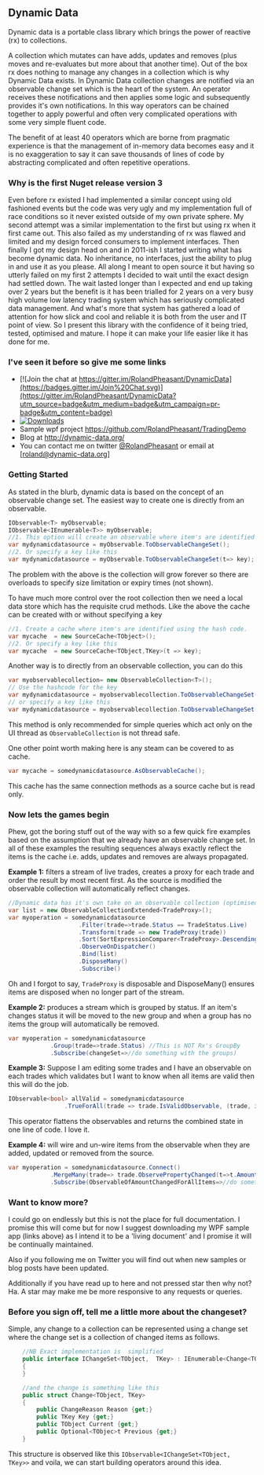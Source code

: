 ## Dynamic Data

Dynamic data is a portable class library which brings the power of reactive (rx) to collections.  

A collection which mutates can have adds, updates and removes (plus moves and re-evaluates but more about that another time). Out of the box rx does nothing to manage any changes in a collection which is why Dynamic Data exists.  In Dynamic Data collection changes are notified via an observable change set which is the heart of the system.  An operator receives these notifications and then applies some logic and subsequently provides it's own notifications. In this way operators can be chained together to apply powerful and often very complicated operations with some very simple fluent code.

The benefit of at least 40 operators which are borne from pragmatic experience is that the management of in-memory data becomes easy and it is no exaggeration to say it can save thousands of lines of code by abstracting complicated and often repetitive operations.

### Why is the first Nuget release version 3
Even before rx existed I had implemented a similar concept using old fashioned events but the code was very ugly and my implementation full of race conditions so it never existed outside of my own private sphere. My second attempt was a similar implementation to the first but using rx when it first came out. This also failed as my understanding of rx was flawed and limited and my design forced consumers to implement interfaces.  Then finally I got my design head on and in 2011-ish I started writing what has become dynamic data. No inheritance, no interfaces, just the ability to plug in and use it as you please.  All along I meant to open source it but having so utterly failed on my first 2 attempts I decided to wait until the exact design had settled down. The wait lasted longer than I expected and end up taking over 2 years but the benefit is it has been trialled for 2 years on a very busy high volume low latency trading system which has seriously complicated data management. And what's more that system has gathered a load of attention for how slick and cool and reliable it is both from the user and IT point of view. So I present this library with the confidence of it being tried, tested, optimised and mature. I hope it can make your life easier like it has done for me.

### I've seen it before so give me some links

- [![Join the chat at https://gitter.im/RolandPheasant/DynamicData](https://badges.gitter.im/Join%20Chat.svg)](https://gitter.im/RolandPheasant/DynamicData?utm_source=badge&utm_medium=badge&utm_campaign=pr-badge&utm_content=badge)
- [![Downloads](https://img.shields.io/nuget/dt/DynamicData.svg)](http://www.nuget.org/packages/DynamicData/)	
- Sample wpf project https://github.com/RolandPheasant/TradingDemo
- Blog at  http://dynamic-data.org/
- You can contact me on twitter  [@RolandPheasant](https://twitter.com/RolandPheasant) or email at [roland@dynamic-data.org]

### Getting Started

As stated in the blurb, dynamic data is based on the concept of an observable change set.  The easiest way to create one is directly from an observable.
```csharp
IObservable<T> myObservable;
IObservable<IEnumerable<T>> myObservable;
//1. This option will create an observable where item's are identified using the hash code.
var mydynamicdatasource = myObservable.ToObservableChangeSet();
//2. Or specify a key like this
var mydynamicdatasource = myObservable.ToObservableChangeSet(t=> key);
```
The problem with the above is the collection will grow forever so there are overloads to specify size limitation or expiry times (not shown). 

To have much more control over the root collection then we need a local data store which has the requisite crud methods. Like the above the cache can be created with or without specifying a key
```csharp
//1. Create a cache where item's are identified using the hash code.
var mycache  = new SourceCache<TObject>();
//2. Or specify a key like this
var mycache  = new SourceCache<TObject,TKey>(t => key);
```
Another way is to directly from an observable collection, you can do this
```csharp
var myobservablecollection= new ObservableCollection<T>();
// Use the hashcode for the key
var mydynamicdatasource = myobservablecollection.ToObservableChangeSet();
// or specify a key like this
var mydynamicdatasource = myobservablecollection.ToObservableChangeSet(t => t.Key);
```
This method is only recommended for simple queries which act only on the UI thread as ```ObservableCollection``` is not thread safe.

One other point worth making here is any steam can be covered to as cache.
```csharp
var mycache = somedynamicdatasource.AsObservableCache();
```
This cache has the same connection methods as a source cache but is read only.

### Now lets the games begin

Phew, got the boring stuff out of the way with so a few quick fire examples based on the assumption that we already have an observable change set. In all of these examples the resulting sequences always exactly reflect the items is the cache i.e. adds, updates and removes are always propagated.

**Example 1:** filters a stream of live trades, creates a proxy for each trade and order the result by most recent first. As the source is modified the observable collection will automatically reflect changes.

```csharp
//Dynamic data has it's own take on an observable collection (optimised for populating f
var list = new ObservableCollectionExtended<TradeProxy>();
var myoperation = somedynamicdatasource
					.Filter(trade=>trade.Status == TradeStatus.Live) 
					.Transform(trade => new TradeProxy(trade))
					.Sort(SortExpressionComparer<TradeProxy>.Descending(t => t.Timestamp))
					.ObserveOnDispatcher()
					.Bind(list) 
					.DisposeMany()
					.Subscribe()
```
Oh and I forgot to say, ```TradeProxy``` is disposable and DisposeMany() ensures items are disposed when no longer part of the stream.

**Example 2:** produces a stream which is grouped by status. If an item's changes status it will be moved to the new group and when a group has no items the group will automatically be removed.
```csharp
var myoperation = somedynamicdatasource
            .Group(trade=>trade.Status) //This is NOT Rx's GroupBy 
			.Subscribe(changeSet=>//do something with the groups)
```
**Example 3:** Suppose I am editing some trades and I have an observable on each trades which validates but I want to know when all items are valid then this will do the job.
```csharp
IObservable<bool> allValid = somedynamicdatasource
                .TrueForAll(trade => trade.IsValidObservable, (trade, isvalid) => isvalid)
```
This operator flattens the observables and returns the combined state in one line of code. I love it.

**Example 4:**  will wire and un-wire items from the observable when they are added, updated or removed from the source.
```csharp
var myoperation = somedynamicdatasource.Connect() 
			.MergeMany(trade=> trade.ObservePropertyChanged(t=>t.Amount))
			.Subscribe(ObservableOfAmountChangedForAllItems=>//do something with IObservable<PropChangedArg>)
```
### Want to know more?
I could go on endlessly but this is not the place for full documentation.  I promise this will come but for now I suggest downloading my WPF sample app (links above)  as I intend it to be a 'living document' and I promise it will be continually maintained. 

Also if you following me on Twitter you will find out when new samples or blog posts have been updated.

Additionally if you have read up to here and not pressed star then why not? Ha. A star may make me be more responsive to any requests or queries.

### Before you sign off, tell me a little more about the changeset?

Simple, any change to a collection can be represented using a change set where the change set is a collection of changed items as follows.

```csharp
	//NB Exact implementation is  simplified 
	public interface IChangeSet<TObject,  TKey> : IEnumerable<Change<TObject, TKey>>
    {
    }

	//and the change is something like this
	public struct Change<TObject, TKey>
	{
		public ChangeReason Reason {get;}
		public TKey Key {get;}
		public TObject Current {get;}
		public Optional<TObjec>t Previous {get;}
	}
```
This structure is observed like this ```IObservable<IChangeSet<TObject,  TKey>>``` and voila, we can start building operators around this idea.
